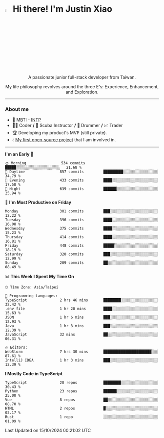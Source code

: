 # <img src="https://media.giphy.com/media/hvRJCLFzcasrR4ia7z/giphy.gif" width="5%">Hi there! I'm Justin Xiao
<p align="center">A passionate junior full-stack developer from Taiwan.  </p>
<p align="center">My life philosophy revolves around the three E's: Experience, Enhancement, and Exploration.</p>

---
### About me
- 👀 MBTI - [INTP](https://www.16personalities.com/intp-personality)
- 👨‍💻 Coder **/** 🤿 Scuba Instructor **/** 🥁 Drummer **/** 📈 Trader
- 🏆 Developing my product's MVP (still private).
- 💧 [My first open-source project](https://github.com/Game-as-a-Service/Game-Lobby-Web) that I am involved in.

---
<!--START_SECTION:waka-->
**I'm an Early 🐤** 

```text
🌞 Morning                534 commits         █████░░░░░░░░░░░░░░░░░░░░   21.68 % 
🌆 Daytime                857 commits         █████████░░░░░░░░░░░░░░░░   34.79 % 
🌃 Evening                433 commits         ████░░░░░░░░░░░░░░░░░░░░░   17.58 % 
🌙 Night                  639 commits         ██████░░░░░░░░░░░░░░░░░░░   25.94 % 
```
📅 **I'm Most Productive on Friday** 

```text
Monday                   301 commits         ███░░░░░░░░░░░░░░░░░░░░░░   12.22 % 
Tuesday                  396 commits         ████░░░░░░░░░░░░░░░░░░░░░   16.08 % 
Wednesday                375 commits         ████░░░░░░░░░░░░░░░░░░░░░   15.23 % 
Thursday                 414 commits         ████░░░░░░░░░░░░░░░░░░░░░   16.81 % 
Friday                   448 commits         █████░░░░░░░░░░░░░░░░░░░░   18.19 % 
Saturday                 320 commits         ███░░░░░░░░░░░░░░░░░░░░░░   12.99 % 
Sunday                   209 commits         ██░░░░░░░░░░░░░░░░░░░░░░░   08.49 % 
```


📊 **This Week I Spent My Time On** 

```text
🕑︎ Time Zone: Asia/Taipei

💬 Programming Languages: 
TypeScript               2 hrs 46 mins       ████████░░░░░░░░░░░░░░░░░   32.42 % 
.env file                1 hr 20 mins        ████░░░░░░░░░░░░░░░░░░░░░   15.63 % 
JSON                     1 hr 6 mins         ███░░░░░░░░░░░░░░░░░░░░░░   12.93 % 
Java                     1 hr 3 mins         ███░░░░░░░░░░░░░░░░░░░░░░   12.39 % 
JavaScript               32 mins             ██░░░░░░░░░░░░░░░░░░░░░░░   06.31 % 

🔥 Editors: 
WebStorm                 7 hrs 30 mins       ██████████████████████░░░   87.61 % 
IntelliJ IDEA            1 hr 3 mins         ███░░░░░░░░░░░░░░░░░░░░░░   12.39 % 
```

**I Mostly Code in TypeScript** 

```text
TypeScript               28 repos            ████████░░░░░░░░░░░░░░░░░   30.43 % 
Python                   23 repos            ██████░░░░░░░░░░░░░░░░░░░   25.00 % 
Vue                      8 repos             ██░░░░░░░░░░░░░░░░░░░░░░░   08.70 % 
HTML                     2 repos             █░░░░░░░░░░░░░░░░░░░░░░░░   02.17 % 
Rust                     1 repo              ░░░░░░░░░░░░░░░░░░░░░░░░░   01.09 % 
```




 Last Updated on 15/10/2024 00:21:02 UTC
<!--END_SECTION:waka-->
